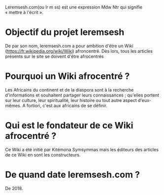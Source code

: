 <!-- TITLE: Leremsesh -->
<!-- SUBTITLE: Présentation de Leremsesh -->

Leremsesh.com(ou lr m ss) est une expression Mdw Ntr qui signifie « mettre à l'écrit ».

# Objectif du projet leremsesh
De par son nom, leremsesh.com a pour ambition d'être un Wiki (https://fr.wikipedia.org/wiki/Wiki) afroncentré. Dès lors, tous les articles présents sur le site se doivent d'être afrocentrés


# Pourquoi un Wiki afrocentré ?
Les Africains du continent et de la diaspora sont à la recherche d'informations et souhaitent partager leurs connaissances ; qu'elles portent sur leur culture, leur spiritualité, leur histoire ou tout autre aspect d'eux-mêmes. A fortiori, c'est aux africains de se définir.
# Qui est le fondateur de ce Wiki afrocentré ?
Ce Wiki a été initié par Kitémona Symsymmas mais les éditeurs des articles de ce Wiki en sont les constructeurs.
# De quand date leremsesh.com ?
De 2018.